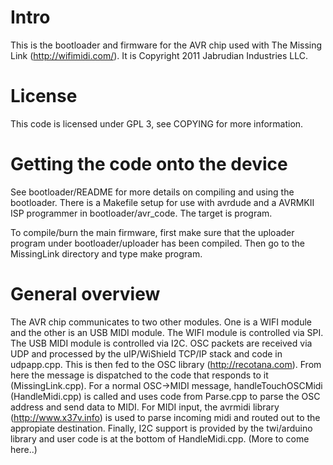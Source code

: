 # Intro

This is the bootloader and firmware for the AVR chip used with The Missing Link (http://wifimidi.com/).  It is Copyright 2011 Jabrudian Industries LLC.

# License

This code is licensed under GPL 3, see COPYING for more information.

# Getting the code onto the device

See bootloader/README for more details on compiling and using the bootloader.  There is a Makefile setup for use with avrdude and a AVRMKII ISP programmer in bootloader/avr_code.  The target is program.

To compile/burn the main firmware, first make sure that the uploader program under bootloader/uploader has been compiled.  Then go to the MissingLink directory and type make program.

# General overview

The AVR chip communicates to two other modules.  One is a WIFI module and the other is an USB MIDI module.  The WIFI module is controlled via SPI.  The USB MIDI module is controlled via I2C.  OSC packets are received via UDP and processed by the uIP/WiShield TCP/IP stack and code in udpapp.cpp.  This is then fed to the OSC library (http://recotana.com).  From here the message is dispatched to the code that responds to it (MissingLink.cpp).  For a normal OSC->MIDI message, handleTouchOSCMidi (HandleMidi.cpp) is called and uses code from Parse.cpp to parse the OSC address and send data to MIDI.  For MIDI input, the avrmidi library (http://www.x37v.info) is used to parse incoming midi and routed out to the appropiate destination.  Finally, I2C support is provided by the twi/arduino library and user code is at the bottom of HandleMidi.cpp.  (More to come here..)